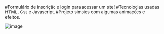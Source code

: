 #Formulário de inscrição e login para acessar um site!
#Tecnologias usadas HTML, Css e Javascript.
#Projeto simples com algumas animações e efeitos.

![image](https://user-images.githubusercontent.com/94981994/199595128-298605f2-9bba-44c6-90b7-3eb02cee5f99.png)
